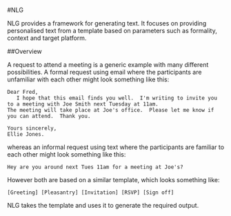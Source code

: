 #NLG

NLG provides a framework for generating text.  It focuses on providing personalised text from a template based on parameters such as formality, context and target platform.

##Overview

A request to attend a meeting is a generic example with many different possibilities.  A formal request using email where the participants are unfamiliar with each other might look something like this:

    Dear Fred,
       I hope that this email finds you well.  I'm writing to invite you to a meeting with Joe Smith next Tuesday at 11am.
    The meeting will take place at Joe's office.  Please let me know if you can attend.  Thank you.

    Yours sincerely,
    Ellie Jones.

whereas an informal request using text where the participants are familiar to each other might look something like this:

    Hey are you around next Tues 11am for a meeting at Joe's?

However both are based on a similar template, which looks something like:

    [Greeting] [Pleasantry] [Invitation] [RSVP] [Sign off]
    
NLG takes the template and uses it to generate the required output.